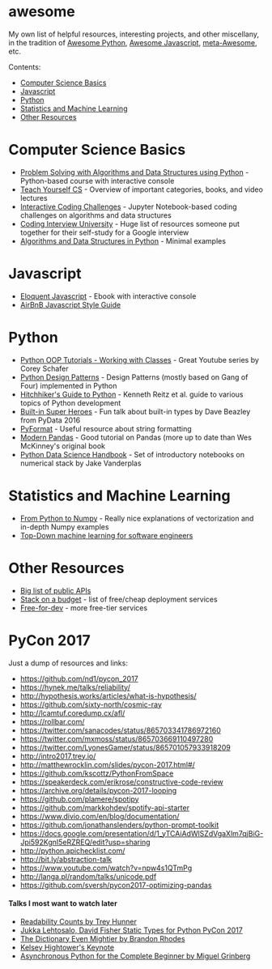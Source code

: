 # awesome

My own list of helpful resources, interesting projects, and other miscellany, in the tradition of [Awesome Python](https://github.com/vinta/awesome-python),
[Awesome Javascript](https://github.com/sorrycc/awesome-javascript), [meta-Awesome](https://github.com/sindresorhus/awesome), etc.

Contents:
* [Computer Science Basics](#computer-science-basics)
* [Javascript](#javascript)
* [Python](#python)
* [Statistics and Machine Learning](#statistics-and-machine-learning)
* [Other Resources](#other-resources)


# Computer Science Basics

* [Problem Solving with Algorithms and Data Structures using Python](http://interactivepython.org/courselib/static/pythonds/index.html) - Python-based course with interactive console
* [Teach Yourself CS](https://teachyourselfcs.com/) - Overview of important categories, books, and video lectures
* [Interactive Coding Challenges](https://github.com/donnemartin/interactive-coding-challenges) - Jupyter Notebook-based coding challenges on algorithms and data structures
* [Coding Interview University](https://github.com/jwasham/coding-interview-university) - Huge list of resources someone put together for their self-study for a Google interview
* [Algorithms and Data Structures in Python](https://github.com/keon/algorithms) - Minimal examples

# Javascript

* [Eloquent Javascript](http://eloquentjavascript.net/) - Ebook with interactive console
* [AirBnB Javascript Style Guide](https://github.com/airbnb/javascript)

# Python

* [Python OOP Tutorials - Working with Classes](https://www.youtube.com/playlist?list=PL-osiE80TeTsqhIuOqKhwlXsIBIdSeYtc) - Great Youtube series by Corey Schafer  
* [Python Design Patterns](https://github.com/faif/python-patterns) - Design Patterns (mostly based on Gang of Four) implemented in Python
* [Hitchhiker's Guide to Python](http://docs.python-guide.org/en/latest/) - Kenneth Reitz et al. guide to various topics of Python development
* [Built-in Super Heroes](https://www.youtube.com/watch?v=lyDLAutA88s) - Fun talk about built-in types by Dave Beazley from PyData 2016
* [PyFormat](https://pyformat.info/) - Useful resource about string formatting
* [Modern Pandas](https://tomaugspurger.github.io/modern-1.html) - Good tutorial on Pandas (more up to date than Wes McKinney's original book
* [Python Data Science Handbook](https://github.com/jakevdp/PythonDataScienceHandbook) - Set of introductory notebooks on numerical stack by Jake Vanderplas

# Statistics and Machine Learning

* [From Python to Numpy](http://www.labri.fr/perso/nrougier/from-python-to-numpy/) - Really nice explanations of vectorization and in-depth Numpy examples
* [Top-Down machine learning for software engineers](https://github.com/ZuzooVn/machine-learning-for-software-engineers)

# Other Resources

* [Big list of public APIs](https://github.com/abhishekbanthia/Public-APIs)
* [Stack on a budget](https://github.com/255kb/stack-on-a-budget) - list of free/cheap deployment services
* [Free-for-dev](https://github.com/ripienaar/free-for-dev) - more free-tier services

# PyCon 2017

Just a dump of resources and links:

* https://github.com/nd1/pycon_2017
* https://hynek.me/talks/reliability/
* http://hypothesis.works/articles/what-is-hypothesis/
* https://github.com/sixty-north/cosmic-ray
* http://lcamtuf.coredump.cx/afl/
* https://rollbar.com/
* https://twitter.com/sanacodes/status/865703341786972160
* https://twitter.com/mxmoss/status/865703669110497280
* https://twitter.com/LyonesGamer/status/865701057933918209
* http://intro2017.trey.io/
* http://matthewrocklin.com/slides/pycon-2017.html#/
* https://github.com/kscottz/PythonFromSpace
* https://speakerdeck.com/erikrose/constructive-code-review
* https://archive.org/details/pycon-2017-looping
* https://github.com/plamere/spotipy
* https://github.com/markkohdev/spotify-api-starter
* https://www.divio.com/en/blog/documentation/
* https://github.com/jonathanslenders/python-prompt-toolkit
* https://docs.google.com/presentation/d/1_yTCAiAdWlSZdVgaXlm7qjBiG-Jpi592KgnI5eRZREQ/edit?usp=sharing
* http://python.apichecklist.com/
* http://bit.ly/abstraction-talk
* https://www.youtube.com/watch?v=npw4s1QTmPg
* http://langa.pl/random/talks/unicode.pdf
* https://github.com/sversh/pycon2017-optimizing-pandas

#### Talks I most want to watch later

* [Readability Counts by Trey Hunner](https://youtu.be/knMg6G9_XCg)
* [Jukka Lehtosalo, David Fisher Static Types for Python PyCon 2017](https://www.youtube.com/watch?v=7ZbwZgrXnwY)
* [The Dictionary Even Mightier by Brandon Rhodes](https://www.youtube.com/watch?v=66P5FMkWoVU)
* [Kelsey Hightower's Keynote](https://www.youtube.com/watch?v=u_iAXzy3xBA)
* [Asynchronous Python for the Complete Beginner by Miguel Grinberg](https://www.youtube.com/watch?v=iG6fr81xHKA)
